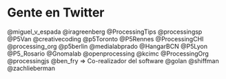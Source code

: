 
# Gente en Twitter

@miguel_v_espada 
@iragreenberg
@ProcessingTips
@processingsp
@P5Van
@creativecoding
@p5Toronto
@P5Rennes
@ProcessingCHI
@processing_org
@p5berlin
@medialabprado
@HangarBCN
@P5Lyon
@P5_Rosario
@Gnomalab
@openprocessing
@kcimc
@ProcessingOrg
@processingjs
@ben_fry => Co-realizador del software
@golan
@shiffman
@zachlieberman

